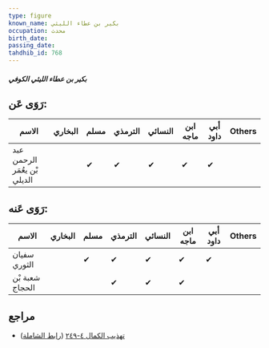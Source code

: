 ```yaml
---
type: figure
known_name: بكير بن عطاء الليثي
occupation: محدث
birth_date:
passing_date:
tahdhib_id: 768
---
```

##### بكير بن عطاء الليثي الكوفي

## رَوَى عَن:
| الاسم                        | البخاري | مسلم | الترمذي | النسائي | ابن ماجه | أبي داود | Others |
| ---------------------------- | ------- | ---- | ------- | ------- | -------- | -------- | ------ |
| عبد الرحمن بْن يعُمَر الديلي |         | ✔    | ✔       | ✔       | ✔        | ✔        |        |
## رَوَى عَنه:
| الاسم           | البخاري | مسلم | الترمذي | النسائي | ابن ماجه | أبي داود | Others |
| --------------- | ------- | ---- | ------- | ------- | -------- | -------- | ------ |
| سفيان الثوري    |         | ✔    | ✔       | ✔       | ✔        | ✔        |        |
| شعبة بْن الحجاج |         |      | ✔       | ✔       | ✔        |          |        |
## مراجع
- [تهذيب الكمال ٤-٢٤٩](obsidian://open?vault=Tahdhib-al-Kamal&file=Figures/٧٦٨-بكير%20بن%20عطاء%20الليثي%20الكوفي) ([رابط الشاملة](https://shamela.ws/book/3722/1763))